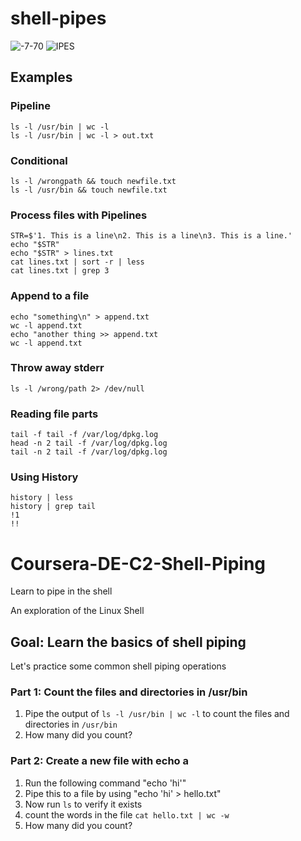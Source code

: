 # shell-pipes


![-7-70](https://user-images.githubusercontent.com/58792/141686419-123fef54-811f-4be7-93f0-98fccd7dae35.png)
![IPES](https://user-images.githubusercontent.com/58792/141686425-ebd2e48c-2949-4d15-bc26-0c541a924d61.png)

## Examples

### Pipeline
```
ls -l /usr/bin | wc -l 
ls -l /usr/bin | wc -l > out.txt
```
### Conditional

```
ls -l /wrongpath && touch newfile.txt 
ls -l /usr/bin && touch newfile.txt
```
### Process files with Pipelines

```
STR=$'1. This is a line\n2. This is a line\n3. This is a line.'
echo "$STR"
echo "$STR" > lines.txt
cat lines.txt | sort -r | less
cat lines.txt | grep 3
```

### Append to a file

```
echo "something\n" > append.txt
wc -l append.txt
echo "another thing >> append.txt
wc -l append.txt
```

### Throw away stderr

```
ls -l /wrong/path 2> /dev/null
```

### Reading file parts

```
tail -f tail -f /var/log/dpkg.log
head -n 2 tail -f /var/log/dpkg.log
tail -n 2 tail -f /var/log/dpkg.log
```

### Using History

```
history | less
history | grep tail
!1
!!
```


# Coursera-DE-C2-Shell-Piping
Learn to pipe in the shell


An exploration of the Linux Shell

## Goal:   Learn the basics of shell piping

Let's practice some common shell piping operations

### Part 1: Count the files and directories in /usr/bin

1.  Pipe the output of `ls -l /usr/bin | wc -l` to count the files and directories in `/usr/bin`
2.  How many did you count?

### Part 2:  Create a new file with echo a

1.  Run the following command "echo 'hi'"
2.  Pipe this to a file by using "echo 'hi' > hello.txt"
3.  Now run `ls` to verify it exists
4.  count the words in the file `cat hello.txt | wc -w`
5.  How many did you count?

